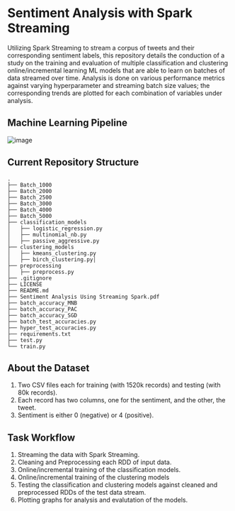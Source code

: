 # Sentiment Analysis with Spark Streaming
Utilizing Spark Streaming to stream a corpus of tweets and their corresponding sentiment labels, this repository details the conduction of a study on the training and evaluation of multiple classification and clustering online/incremental learning ML models that are able to learn on batches of data streamed over time. Analysis is done on various performance metrics against varying hyperparameter and streaming batch size values; the corresponding trends are plotted for each combination of variables under analysis.
## Machine Learning Pipeline
![image](https://user-images.githubusercontent.com/56372418/144854552-f5fd5522-6588-4866-9743-4c77e5ccbf95.png)
## Current Repository Structure
```
.
├── Batch_1000
├── Batch_2000
├── Batch_2500
├── Batch_3000
├── Batch_4000
├── Batch_5000
├── classification_models
│   ├── logistic_regression.py
│   ├── multinomial_nb.py
│   ├── passive_aggressive.py
├── clustering_models
│   ├── kmeans_clustering.py
│   ├── birch_clustering.py│   
├── preprocessing
│   ├── preprocess.py
├── .gitignore
├── LICENSE
├── README.md
├── Sentiment Analysis Using Streaming Spark.pdf
├── batch_accuracy_MNB
├── batch_accuracy_PAC
├── batch_accuracy_SGD
├── batch_test_accuracies.py
├── hyper_test_accuracies.py
├── requirements.txt
├── test.py
└── train.py

```
## About the Dataset
1. Two CSV files each for training (with 1520k records) and testing (with 80k records).
2. Each record has two columns, one for the sentiment, and the other, the tweet.
3. Sentiment is either 0 (negative) or 4 (positive).
## Task Workflow
1. Streaming the data with Spark Streaming.
2. Cleaning and Preprocessing each RDD of input data.
3. Online/incremental training of the classification models.
4. Online/incremental training of the clustering models
5. Testing the classification and clustering models against cleaned and preprocessed RDDs of the test data stream.
6. Plotting graphs for analysis and evalutation of the models.

